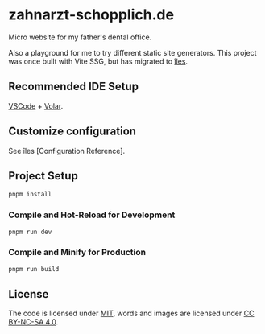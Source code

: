 # zahnarzt-schopplich.de

Micro website for my father's dental office.

Also a playground for me to try different static site generators. This project was once built with Vite SSG, but has migrated to [îles].

[îles]: https://github.com/ElMassimo/iles

## Recommended IDE Setup

[VSCode](https://code.visualstudio.com/) + [Volar](https://marketplace.visualstudio.com/items?itemName=johnsoncodehk.volar).

## Customize configuration

See îles [Configuration Reference].

## Project Setup

```sh
pnpm install
```

### Compile and Hot-Reload for Development

```sh
pnpm run dev
```

### Compile and Minify for Production

```sh
pnpm run build
```

## License

The code is licensed under [MIT](./LICENSE), words and images are licensed under [CC BY-NC-SA 4.0](https://creativecommons.org/licenses/by-nc-sa/4.0/).
